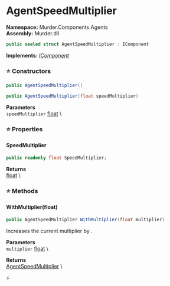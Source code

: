 # AgentSpeedMultiplier

**Namespace:** Murder.Components.Agents \
**Assembly:** Murder.dll

```csharp
public sealed struct AgentSpeedMultiplier : IComponent
```

**Implements:** _[IComponent](../..//Bang/Components/IComponent.html)_

### ⭐ Constructors
```csharp
public AgentSpeedMultiplier()
```

```csharp
public AgentSpeedMultiplier(float speedMultiplier)
```

**Parameters** \
`speedMultiplier` [float](https://learn.microsoft.com/en-us/dotnet/api/System.Single?view=net-7.0) \

### ⭐ Properties
#### SpeedMultiplier
```csharp
public readonly float SpeedMultiplier;
```

**Returns** \
[float](https://learn.microsoft.com/en-us/dotnet/api/System.Single?view=net-7.0) \
### ⭐ Methods
#### WithMultiplier(float)
```csharp
public AgentSpeedMultiplier WithMultiplier(float multiplier)
```

Increases the current multiplier by <paramref name="multiplier" />.

**Parameters** \
`multiplier` [float](https://learn.microsoft.com/en-us/dotnet/api/System.Single?view=net-7.0) \

**Returns** \
[AgentSpeedMultiplier](../..//Murder/Components/Agents/AgentSpeedMultiplier.html) \



⚡